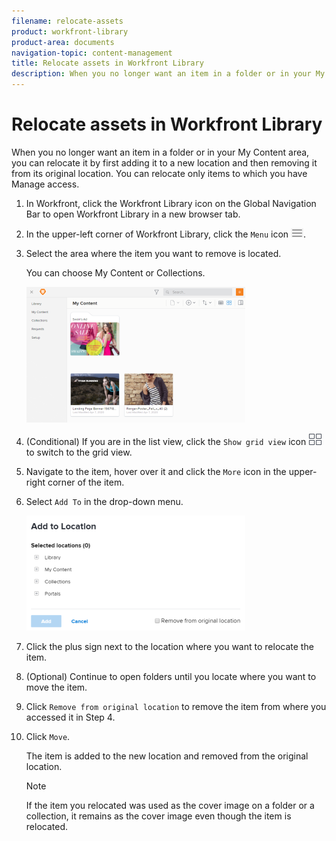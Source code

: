 ```yaml
---
filename: relocate-assets
product: workfront-library
product-area: documents
navigation-topic: content-management
title: Relocate assets in Workfront Library
description: When you no longer want an item in a folder or in your My Content area, you can relocate it by first adding it to a new location and then removing it from its original location. You can relocate only items to which you have Manage access.
---
```


# Relocate assets in Workfront Library

When you no longer want an item in a folder or in your My Content area, you can relocate it by first adding it to a new location and then removing it from its original location. You can relocate only items to which you have Manage access.

1. In Workfront, click the Workfront Library icon on the Global Navigation Bar to open Workfront Library in a new browser tab. 
1. In the upper-left corner of Workfront Library, click the `Menu` icon ![](assets/library-menu-icon.png).
1. Select the area where the item you want to remove is located.

   You can choose My Content or Collections.

   ![](assets/library-left-panel---new-350x217.png)

1. (Conditional) If you are in the list view, click the `Show grid view` icon ![](assets/grid-view-icon.png) to switch to the grid view.
1. Navigate to the item, hover over it and click the `More` icon in the upper-right corner of the item.
1. Select `Add To` in the drop-down menu.

   ![](assets/addtobox-350x184.png)

1. Click the plus sign next to the location where you want to relocate the item.
1. (Optional) Continue to open folders until you locate where you want to move the item.
1. Click `Remove from original location` to remove the item from where you accessed it in Step 4.
1. Click `Move`.

   The item is added to the new location and removed from the original location.

   >[!NOTE]
   >
   >If the item you relocated was used as the cover image on a folder or a collection, it remains as the cover image even though the item is relocated.

